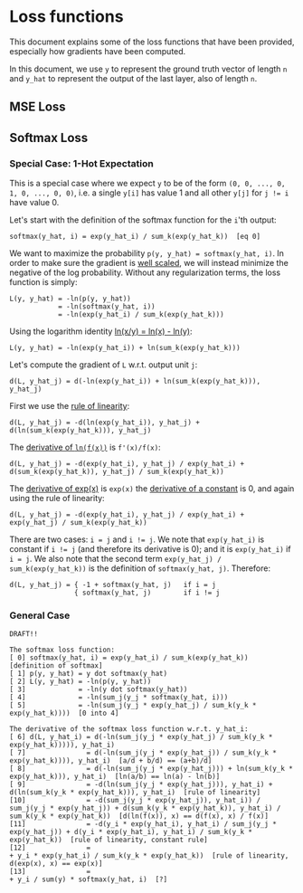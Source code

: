 # Loss functions

This document explains some of the loss functions that have been provided,
especially how gradients have been computed.

In this document, we use `y` to represent the ground truth vector of length `n`
and `y_hat` to represent the output of the last layer, also of length `n`.

## MSE Loss

## Softmax Loss

### Special Case: 1-Hot Expectation

This is a special case where we expect `y` to be of the form `(0, 0, ..., 0, 1, 0, ..., 0, 0)`, i.e.
a single `y[i]` has value 1 and all other `y[j]` for `j != i` have value 0.

Let's start with the definition of the softmax function for the `i`'th output:

```
softmax(y_hat, i) = exp(y_hat_i) / sum_k(exp(y_hat_k))  [eq 0]
```

We want to maximize the probability `p(y, y_hat) = softmax(y_hat, i)`.
In order to make sure the gradient is [well scaled](https://stats.stackexchange.com/questions/174481/why-to-optimize-max-log-probability-instead-of-probability),
we will instead minimize the negative of the log probability.
Without any regularization terms, the loss function is simply:

```
L(y, y_hat) = -ln(p(y, y_hat))
            = -ln(softmax(y_hat, i))
            = -ln(exp(y_hat_i) / sum_k(exp(y_hat_k)))
```

Using the logarithm identity [ln(x/y) = ln(x) - ln(y)](https://en.wikipedia.org/wiki/List_of_logarithmic_identities#Using_simpler_operations):

```
L(y, y_hat) = -ln(exp(y_hat_i)) + ln(sum_k(exp(y_hat_k)))
```

Let's compute the gradient of `L` w.r.t. output unit `j`:

```
d(L, y_hat_j) = d(-ln(exp(y_hat_i)) + ln(sum_k(exp(y_hat_k))), y_hat_j)
```

First we use the [rule of linearity](https://en.wikipedia.org/wiki/Linearity_of_differentiation):

```
d(L, y_hat_j) = -d(ln(exp(y_hat_i)), y_hat_j) + d(ln(sum_k(exp(y_hat_k))), y_hat_j)
```

The [derivative of `ln(f(x))`](https://en.wikipedia.org/wiki/Logarithm#Derivative_and_antiderivative) is `f'(x)/f(x)`:

```
d(L, y_hat_j) = -d(exp(y_hat_i), y_hat_j) / exp(y_hat_i) + d(sum_k(exp(y_hat_k)), y_hat_j) / sum_k(exp(y_hat_k))
```

The [derivative of exp(x)](https://en.wikipedia.org/wiki/Derivative#Rules_for_basic_functions) is `exp(x)`
the [derivative of a constant](https://en.wikipedia.org/wiki/Derivative#Rules_for_combined_functions) is 0, and again using the rule of linearity:

```
d(L, y_hat_j) = -d(exp(y_hat_i), y_hat_j) / exp(y_hat_i) + exp(y_hat_j) / sum_k(exp(y_hat_k))
```

There are two cases: `i = j` and `i != j`.
We note that `exp(y_hat_i)` is constant if `i != j` (and therefore its derivative is 0); and it is `exp(y_hat_i)` if `i = j`.
We also note that the second term `exp(y_hat_j) / sum_k(exp(y_hat_k))` is the definition of `softmax(y_hat, j)`.
Therefore:

```
d(L, y_hat_j) = { -1 + softmax(y_hat, j)   if i = j
                { softmax(y_hat, j)        if i != j
```

### General Case

```
DRAFT!!

The softmax loss function:
[ 0] softmax(y_hat, i) = exp(y_hat_i) / sum_k(exp(y_hat_k))  [definition of softmax]
[ 1] p(y, y_hat) = y dot softmax(y_hat)
[ 2] L(y, y_hat) = -ln(p(y, y_hat))
[ 3]             = -ln(y dot softmax(y_hat))
[ 4]             = -ln(sum_j(y_j * softmax(y_hat, i)))
[ 5]             = -ln(sum_j(y_j * exp(y_hat_j) / sum_k(y_k * exp(y_hat_k))))  [0 into 4]

The derivative of the softmax loss function w.r.t. y_hat_i:
[ 6] d(L, y_hat_i) = d(-ln(sum_j(y_j * exp(y_hat_j) / sum_k(y_k * exp(y_hat_k))))), y_hat_i)
[ 7]               = d(-ln(sum_j(y_j * exp(y_hat_j)) / sum_k(y_k * exp(y_hat_k)))), y_hat_i)  [a/d + b/d) == (a+b)/d]
[ 8]               = d(-ln(sum_j(y_j * exp(y_hat_j))) + ln(sum_k(y_k * exp(y_hat_k))), y_hat_i)  [ln(a/b) == ln(a) - ln(b)]
[ 9]               = -d(ln(sum_j(y_j * exp(y_hat_j))), y_hat_i) + d(ln(sum_k(y_k * exp(y_hat_k))), y_hat_i)  [rule of linearity]
[10]               = -d(sum_j(y_j * exp(y_hat_j)), y_hat_i)) / sum_j(y_j * exp(y_hat_j)) + d(sum_k(y_k * exp(y_hat_k)), y_hat_i) / sum_k(y_k * exp(y_hat_k))  [d(ln(f(x)), x) == d(f(x), x) / f(x)]
[11]               = -d(y_i * exp(y_hat_i), y_hat_i) / sum_j(y_j * exp(y_hat_j)) + d(y_i * exp(y_hat_i), y_hat_i) / sum_k(y_k * exp(y_hat_k))  [rule of linearity, constant rule]
[12]               =                                                             + y_i * exp(y_hat_i) / sum_k(y_k * exp(y_hat_k))  [rule of linearity, d(exp(x), x) == exp(x)]
[13]               =                                                             + y_i / sum(y) * softmax(y_hat, i)  [?]
```
